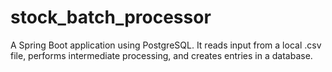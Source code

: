 # stock_batch_processor

A Spring Boot application using PostgreSQL. 
It reads input from a local .csv file, performs intermediate processing, and creates entries in a database. 
